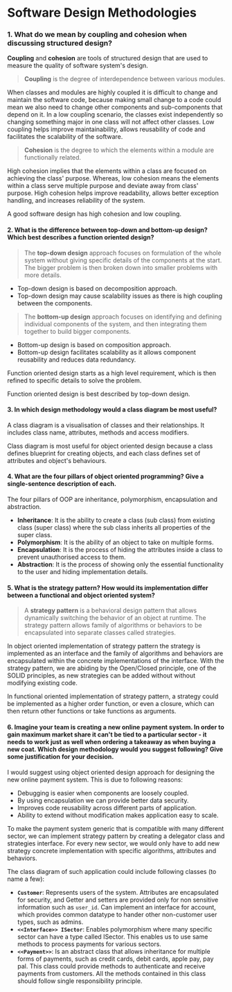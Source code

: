 # Software Design Methodologies

### 1. What do we mean by coupling and cohesion when discussing structured design?

**Coupling** and **cohesion** are tools of structured design that are used to measure the quality of software system's design. 

> **Coupling** is the degree of interdependence between various modules.

When classes and modules are highly coupled it is difficult to change and maintain the software code, because making small change to a code could mean we also need to change other components and sub-components that depend on it. In a low coupling scenario, the classes exist independently so changing something major in one class will not affect other classes.
Low coupling helps improve maintainability, allows reusability of code and facilitates the scalability of the software.


> **Cohesion** is the degree to which the elements within a module are functionally related.

High cohesion implies that the elements within a class are focused on achieving the class' purpose. Whereas, low cohesion means the elements within a class serve multiple purpose and deviate away from class' purpose. High cohesion helps improve readability, allows better exception handling, and increases reliability of the system.

A good software design has high cohesion and low coupling.


#### 2. What is the difference between top-down and bottom-up design? Which best describes a function oriented design?

> The **top-down design** approach focuses on formulation of the whole system without giving specific details of the components at the start. The bigger problem is then broken down into smaller problems with more details.

- Top-down design is based on decomposition approach.
- Top-down design may cause scalability issues as there is high coupling between the components.


> The **bottom-up design** approach focuses on identifying and defining individual components of the system, and then integrating them together to build bigger components. 

- Bottom-up design is based on composition approach.
- Bottom-up design facilitates scalability as it allows component reusability and reduces data redundancy.


Function oriented design starts as a high level requirement, which is then refined to specific details to solve the problem. 

Function oriented design is best described by top-down design.


#### 3. In which design methodology would a class diagram be most useful?

A class diagram is a visualisation of classes and their relationships. It includes class name, attributes, methods and access modifiers.

Class diagram is most useful for object oriented design because a class defines blueprint for creating objects, and each class defines set of attributes and object's behaviours.


#### 4. What are the four pillars of object oriented programming? Give a single-sentence description of each.

The four pillars of OOP are inheritance, polymorphism, encapsulation and abstraction.

- **Inheritance**: It is the ability to create a class (sub class) from existing class (super class) where the sub class inherits all properties of the super class.
- **Polymorphism**: It is the ability of an object to take on multiple forms.
- **Encapsulation**: It is the process of hiding the attributes inside a class to prevent unauthorised access to them.
- **Abstraction**: It is the process of showing only the essential functionality to the user and hiding implementation details.



#### 5. What is the strategy pattern? How would its implementation differ between a functional and object oriented system?

> A **strategy pattern** is a behavioral design pattern that allows dynamically switching the behavior of an object at runtime. The strategy pattern allows family of algorithms or behaviors to be encapsulated into separate classes called strategies.

In object oriented implementation of strategy pattern the strategy is implemented as an interface and the family of algorithms and behaviors are encapsulated within the concrete implementations of the interface. With the strategy pattern, we are abiding by the Open/Closed principle, one of the SOLID principles, as new strategies can be added without without modifying existing code.

In functional oriented implementation of strategy pattern, a strategy could be implemented as a higher order function, or even a closure, which can then return other functions or take functions as arguments.


#### 6. Imagine your team is creating a new online payment system. In order to gain maximum market share it can't be tied to a particular sector - it needs to work just as well when ordering a takeaway as when buying a new coat. Which design methodology would you suggest following? Give some justification for your decision.

I would suggest using object oriented design approach for designing the new online payment system. This is due to following reasons:

- Debugging is easier when components are loosely coupled.
- By using encapsulation we can provide better data security.
- Improves code reusability across different parts of application.
- Ability to extend without modification makes application easy to scale.

To make the payment system generic that is compatible with many different sector, we can implement strategy pattern by creating a delegator class and strategies interface. For every new sector, we would only have to add new strategy concrete implementation with specific algorithms, attributes and behaviors.

The class diagram of such application could include following classes (to name a few): 

- **`Customer`**: Represents users of the system. Attributes are encapsulated for security, and Getter and setters are provided only for non sensitive information such as `user_id`. Can implement an interface for account, which provides common datatype to hander other non-customer user types, such as admins.
- **`<<Interface>> ISector`**: Enables polymorphism where many specific sector can have a type called ISector. This enables us to use same methods to process payments for various sectors.
- **`<<Payment>>`**: Is an abstract class that allows inheritance for multiple forms of payments, such as credit cards, debit cards, apple pay, pay pal. This class could provide methods to authenticate and receive payments from customers. All the methods contained in this class should follow single responsibility principle.

